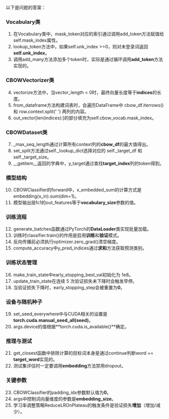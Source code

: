 以下是问题的答案：

### Vocabulary类
1. 在Vocabulary类中，mask_token对应的索引通过调用add_token方法赋值给self.mask_index属性。
2. lookup_token方法中，如果self.unk_index >=0，则对未登录词返回**self.unk_index**。
3. 调用add_many方法添加多个token时，实际是通过循环调用**add_token**方法实现的。

### CBOWVectorizer类
4. vectorize方法中，当vector_length < 0时，最终向量长度等于**indices**的长度。
5. from_dataframe方法构建词表时，会遍历DataFrame中 cbow_df.iterrows() 和 row.context.split(' ') 两列的内容。
6. out_vector[len(indices):]的部分填充为self.cbow_vocab.mask_index。

### CBOWDataset类
7. _max_seq_length通过计算所有context列的**cbow_df**的最大值得出。
8. set_split方法通过self._lookup_dict选择对应的 self._target_df 和 self._target_size。
9. __getitem__返回的字典中，y_target通过查找**target_index**列的token得到。

### 模型结构
10. CBOWClassifier的forward中，x_embedded_sum的计算方式是embedding(x_in).sum(dim=1)。
11. 模型输出层fc1的out_features等于**vocabulary_size**参数的值。

### 训练流程
12. generate_batches函数通过PyTorch的**DataLoader**类实现批量加载。
13. 训练时classifier.train()的作用是启用**训练**和**验证**模式。
14. 反向传播前必须执行optimizer.zero_grad()清空梯度。
15. compute_accuracy中y_pred_indices通过**求和**方法获取预测类别。

### 训练状态管理
16. make_train_state中early_stopping_best_val初始化为 1e8。
17. update_train_state在连续 5 次验证损失未下降时会触发早停。
18. 当验证损失下降时，early_stopping_step会被重置为**0**。

### 设备与随机种子
19. set_seed_everywhere中与CUDA相关的设置是**torch.cuda.manual_seed_all(seed)**。
20. args.device的值根据**torch.cuda.is_available()**确定。

### 推理与测试
21. get_closest函数中排除计算的目标词本身是通过continue判断word == **target_word**实现的。
22. 测试集评估时一定要调用**embedding**方法禁用dropout。

### 关键参数
23. CBOWClassifier的padding_idx参数默认值为**0**。
24. args中控制词向量维度的参数是**embedding_size**。
25. 学习率调整策略ReduceLROnPlateau的触发条件是验证损失**增加**（增加/减少）。

